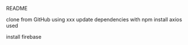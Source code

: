 README

clone from GitHub using xxx
update dependencies with npm install
axios used

install firebase